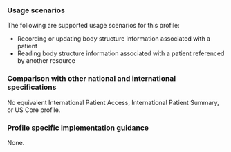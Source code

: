 ### Usage scenarios

The following are supported usage scenarios for this profile:

- Recording or updating body structure information associated with a patient
- Reading body structure information associated with a patient referenced by another resource


### Comparison with other national and international specifications

No equivalent International Patient Access, International Patient Summary, or US Core profile.


### Profile specific implementation guidance
None.